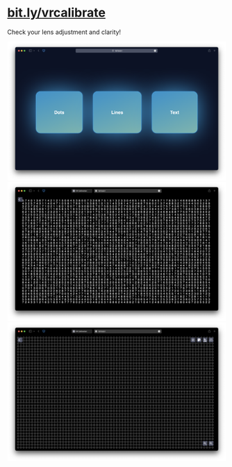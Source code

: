 # [bit.ly/vrcalibrate](https://bit.ly/vrcalibrate)
Check your lens adjustment and clarity!

<img src="https://raw.githubusercontent.com/Aayush9029/Vrcalibrate/master/readme-assets/main.png">
<img src="https://raw.githubusercontent.com/Aayush9029/Vrcalibrate/master/readme-assets/text.png">
<img src="https://raw.githubusercontent.com/Aayush9029/Vrcalibrate/master/readme-assets/dots.png">
